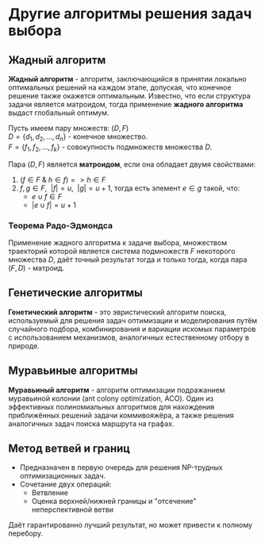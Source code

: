 # Другие алгоритмы решения задач выбора
## Жадный алгоритм

**Жадный алгоритм** - алгоритм, заключающийся в принятии локально оптимальных решений на каждом этапе, допуская, что конечное решение также окажется оптимальным. Известно, что если структура задачи является матроидом, тогда применение **жадного алгоритма** выдаст глобальный оптимум.

Пусть имеем пару множеств: $(D, F)$  
$D=\{d_1,d_2, ... ,d_n\}$  - конечное множество.  
$F = \{f_1,f_2, ..., f_k\}$ - совокупность подмножеств множества $D$.

Пара $(D,F)$ является **матроидом**, если она обладает двумя свойствами:
1.  $(f \in F\ \&\ h \in f) => h \in F$
2. $f, g \in F,\ \ |f| = u,\ \ |g| = u+1$, тогда есть элемент $e \in g$ такой, что:
	- $e \cup f \in F$
	- $|e \cup f| = u+1$

### Теорема Радо-Эдмондса

Применение жадного алгоритма к задаче выбора, множеством траекторий которой является система подмножеств $F$ некоторого множества $D$, даёт точный результат тогда и только тогда, когда пара $(F, D)$ - матроид.

## Генетические алгоритмы

**Генетический алгоритм** - это эвристический алгоритм поиска, используемый для решения задач оптимизации и моделирования путём случайного подбора, комбинирования и вариации искомых параметров с использованием механизмов, аналогичных естественному отбору в природе.


## Муравьиные алгоритмы

**Муравьиный алгоритм** - алгоритм оптимизации подражанием муравьиной колонии (ant colony optimization, ACO). Один из эффективных полиномиальных алгоритмов для нахождения приближённых решений задачи коммивояжёра, а также решения аналогичных задач поиска маршрута на графах.

## Метод ветвей и границ

- Предназначен в первую очередь для решения NP-трудных оптимизационных задач.
- Сочетание двух операций:
	- Ветвление
	- Оценка верхней/нижней границы и "отсечение" неперспективной ветви

Даёт гарантированно лучший результат, но может привести к полному перебору.